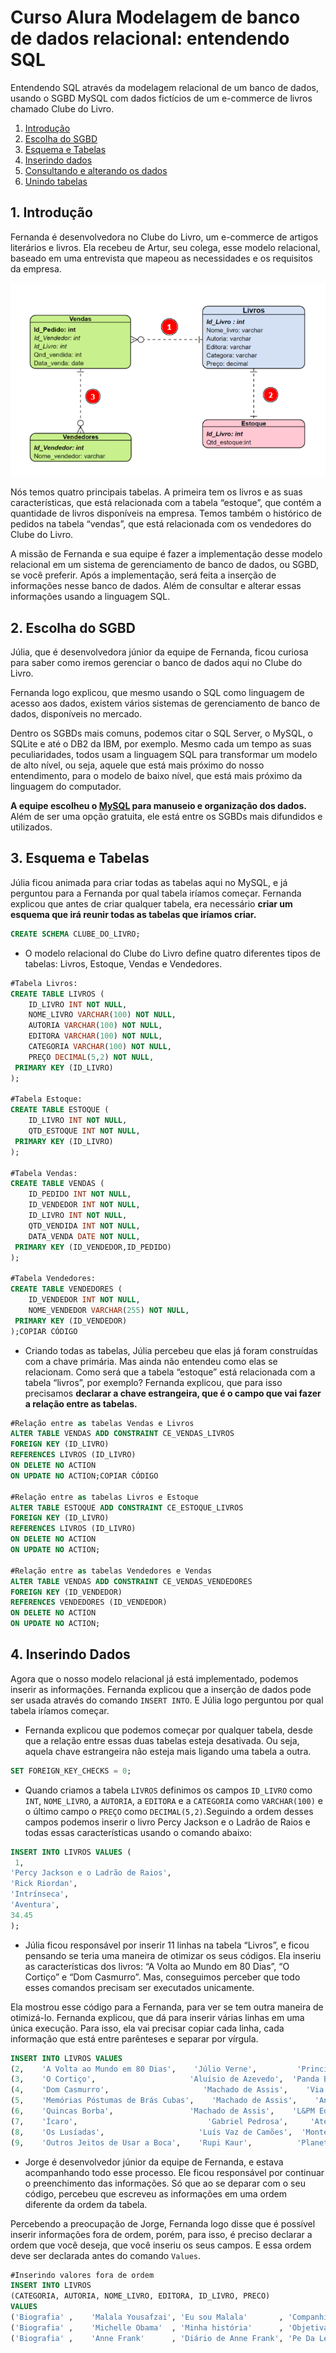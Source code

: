 # Curso Alura Modelagem de banco de dados relacional: entendendo SQL

Entendendo SQL através da modelagem relacional de um banco de dados, usando o SGBD MySQL com dados fictícios de um e-commerce de livros chamado Clube do Livro.  

1. [Introdução](#1-introdução)
2. [Escolha do SGBD](#2-escolha-do-sgbd)
3. [Esquema e Tabelas](#3-esquema-e-tabelas)
4. [Inserindo dados](#4-inserindo-dados)
5. [Consultando e alterando os dados](#4-consultando-e-alterando-os-dados)
6. [Unindo tabelas](#5-unindo-tabelas)

## 1. Introdução 

Fernanda é desenvolvedora no Clube do Livro, um e-commerce de artigos literários e livros. Ela recebeu de Artur, seu colega, esse modelo relacional, baseado em uma entrevista que mapeou as necessidades e os requisitos da empresa. 

![Modelo Relacional](modelo_relacional.png)

Nós temos quatro principais tabelas. A primeira tem os livros e as suas características, que está relacionada com a tabela “estoque”, que contém a quantidade de livros disponíveis na empresa. Temos também o histórico de pedidos na tabela “vendas”, que está relacionada com os vendedores do Clube do Livro.

A missão de Fernanda e sua equipe é fazer a implementação desse modelo relacional em um sistema de gerenciamento de banco de dados, ou SGBD, se você preferir. Após a implementação, será feita a inserção de informações nesse banco de dados. Além de consultar e alterar essas informações usando a linguagem SQL.

## 2. Escolha do SGBD

Júlia, que é desenvolvedora júnior da equipe de Fernanda, ficou curiosa para saber como iremos gerenciar o banco de dados aqui no Clube do Livro.

Fernanda logo explicou, que mesmo usando o SQL como linguagem de acesso aos dados, existem vários sistemas de gerenciamento de banco de dados, disponíveis no mercado.

Dentro os SGBDs mais comuns, podemos citar o SQL Server, o MySQL, o SQLite e até o DB2 da IBM, por exemplo. Mesmo cada um tempo as suas peculiaridades, todos usam a linguagem SQL para transformar um modelo de alto nível, ou seja, aquele que está mais próximo do nosso entendimento, para o modelo de baixo nível, que está mais próximo da linguagem do computador.

**A equipe escolheu o [MySQL](https://dev.mysql.com/) para manuseio e organização dos dados.** Além de ser uma opção gratuita, ele está entre os SGBDs mais difundidos e utilizados.

## 3. Esquema e Tabelas

Júlia ficou animada para criar todas as tabelas aqui no MySQL, e já perguntou para a Fernanda por qual tabela iríamos começar. Fernanda explicou que antes de criar qualquer tabela, era necessário **criar um esquema que irá reunir todas as tabelas que iríamos criar.**

```sql
CREATE SCHEMA CLUBE_DO_LIVRO;
```

- O modelo relacional do Clube do Livro define quatro diferentes tipos de tabelas: Livros, Estoque, Vendas e Vendedores.

```sql
#Tabela Livros:
CREATE TABLE LIVROS (
    ID_LIVRO INT NOT NULL,
    NOME_LIVRO VARCHAR(100) NOT NULL,
    AUTORIA VARCHAR(100) NOT NULL,
    EDITORA VARCHAR(100) NOT NULL,
    CATEGORIA VARCHAR(100) NOT NULL,
    PREÇO DECIMAL(5,2) NOT NULL,  
 PRIMARY KEY (ID_LIVRO)
);

#Tabela Estoque:
CREATE TABLE ESTOQUE (
    ID_LIVRO INT NOT NULL,
    QTD_ESTOQUE INT NOT NULL,
 PRIMARY KEY (ID_LIVRO)
);

#Tabela Vendas:
CREATE TABLE VENDAS (
    ID_PEDIDO INT NOT NULL,
    ID_VENDEDOR INT NOT NULL,
    ID_LIVRO INT NOT NULL,
    QTD_VENDIDA INT NOT NULL,
    DATA_VENDA DATE NOT NULL,
 PRIMARY KEY (ID_VENDEDOR,ID_PEDIDO)
);

#Tabela Vendedores:
CREATE TABLE VENDEDORES (
    ID_VENDEDOR INT NOT NULL,
    NOME_VENDEDOR VARCHAR(255) NOT NULL,
 PRIMARY KEY (ID_VENDEDOR)
);COPIAR CÓDIGO
```

- Criando todas as tabelas, Júlia percebeu que elas já foram construídas com a chave primária. Mas ainda não entendeu como elas se relacionam. Como será que a tabela “estoque” está relacionada com a tabela “livros”, por exemplo? Fernanda explicou, que para isso precisamos **declarar a chave estrangeira, que é o campo que vai fazer a relação entre as tabelas.**

```sql
#Relação entre as tabelas Vendas e Livros
ALTER TABLE VENDAS ADD CONSTRAINT CE_VENDAS_LIVROS
FOREIGN KEY (ID_LIVRO)
REFERENCES LIVROS (ID_LIVRO)
ON DELETE NO ACTION
ON UPDATE NO ACTION;COPIAR CÓDIGO

#Relação entre as tabelas Livros e Estoque
ALTER TABLE ESTOQUE ADD CONSTRAINT CE_ESTOQUE_LIVROS
FOREIGN KEY (ID_LIVRO)
REFERENCES LIVROS (ID_LIVRO)
ON DELETE NO ACTION
ON UPDATE NO ACTION;

#Relação entre as tabelas Vendedores e Vendas
ALTER TABLE VENDAS ADD CONSTRAINT CE_VENDAS_VENDEDORES
FOREIGN KEY (ID_VENDEDOR)
REFERENCES VENDEDORES (ID_VENDEDOR)
ON DELETE NO ACTION
ON UPDATE NO ACTION;
```

## 4. Inserindo Dados

Agora que o nosso modelo relacional já está implementado, podemos inserir as informações. Fernanda explicou que a inserção de dados pode ser usada através do comando `INSERT INTO`. E Júlia logo perguntou por qual tabela iríamos começar.

- Fernanda explicou que podemos começar por qualquer tabela, desde que a relação entre essas duas tabelas esteja desativada. Ou seja, aquela chave estrangeira não esteja mais ligando uma tabela a outra.

```sql
SET FOREIGN_KEY_CHECKS = 0;
```
- Quando criamos a tabela `LIVROS` definimos os campos `ID_LIVRO` como `INT`, `NOME_LIVRO`, a `AUTORIA`, a `EDITORA` e a `CATEGORIA` como `VARCHAR(100)` e o último campo o `PREÇO` como `DECIMAL(5,2)`.Seguindo a ordem desses campos podemos inserir o livro Percy Jackson e o Ladrão de Raios e todas essas características usando o comando abaixo:

```sql
INSERT INTO LIVROS VALUES (
 1,
'Percy Jackson e o Ladrão de Raios',
'Rick Riordan',
'Intrínseca',
'Aventura',
34.45
);
```
- Júlia ficou responsável por inserir 11 linhas na tabela “Livros”, e ficou pensando se teria uma maneira de otimizar os seus códigos. Ela inseriu as características dos livros: “A Volta ao Mundo em 80 Dias”, “O Cortiço” e “Dom Casmurro”. Mas, conseguimos perceber que todo esses comandos precisam ser executados unicamente.

Ela mostrou esse código para a Fernanda, para ver se tem outra maneira de otimizá-lo. Fernanda explicou, que dá para inserir várias linhas em uma única execução. Para isso, ela vai precisar copiar cada linha, cada informação que está entre parênteses e separar por vírgula. 

```sql
INSERT INTO LIVROS VALUES
(2,    'A Volta ao Mundo em 80 Dias',    'Júlio Verne',         'Principis',     'Aventura',    21.99),
(3,    'O Cortiço',                     'Aluísio de Azevedo',  'Panda Books',   'Romance',    47.8),
(4,    'Dom Casmurro',                     'Machado de Assis',    'Via Leitura',   'Romance',    19.90),
(5,    'Memórias Póstumas de Brás Cubas',    'Machado de Assis',    'Antofágica',    'Romance',    45),
(6,    'Quincas Borba',                 'Machado de Assis',    'L&PM Editores', 'Romance',    48.5),
(7,    'Ícaro',                             'Gabriel Pedrosa',     'Ateliê',          'Poesia',    36),
(8,    'Os Lusíadas',                     'Luís Vaz de Camões',  'Montecristo',   'Poesia',    18.79),
(9,    'Outros Jeitos de Usar a Boca',    'Rupi Kaur',          'Planeta',          'Poesia',    34.8);
```

- Jorge é desenvolvedor júnior da equipe de Fernanda, e estava acompanhando todo esse processo. Ele ficou responsável por continuar o preenchimento das informações. Só que ao se deparar com o seu código, percebeu que escreveu as informações em uma ordem diferente da ordem da tabela. 

Percebendo a preocupação de Jorge, Fernanda logo disse que é possível inserir informações fora de ordem, porém, para isso, é preciso declarar a ordem que você deseja, que você inseriu os seus campos. E essa ordem deve ser declarada antes do comando `Values`.

```sql
#Inserindo valores fora de ordem
INSERT INTO LIVROS 
(CATEGORIA, AUTORIA, NOME_LIVRO, EDITORA, ID_LIVRO, PRECO)
VALUES
('Biografia' ,    'Malala Yousafzai', 'Eu sou Malala'       , 'Companhia das Letras', 11, 22.32),
('Biografia' ,    'Michelle Obama'  , 'Minha história'      , 'Objetiva'            ,    12,    57.90),
('Biografia' ,    'Anne Frank'      , 'Diário de Anne Frank', 'Pe Da Letra'         , 13, 34.90);
```





